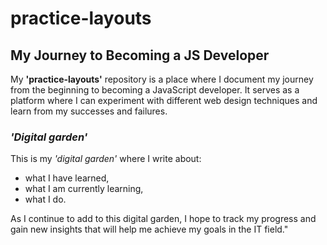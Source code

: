 # practice-layouts

## My Journey to Becoming a JS Developer

My **'practice-layouts'** repository is a place where I document my journey from the beginning to becoming a JavaScript developer.
It serves as a platform where I can experiment with different web design techniques and learn from my successes and failures.

### _'Digital garden'_

This is my _'digital garden'_ where I write about:

- what I have learned,
- what I am currently learning,
- what I do.

As I continue to add to this digital garden, I hope to track my progress and gain new insights that will help me achieve my goals in the IT field."
